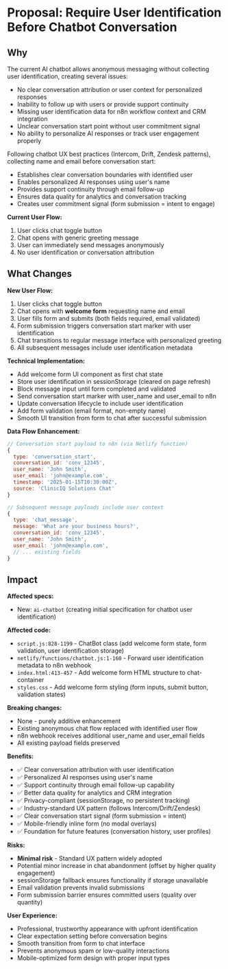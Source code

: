 # Proposal: Require User Identification Before Chatbot Conversation

## Why

The current AI chatbot allows anonymous messaging without collecting user identification, creating several issues:
- No clear conversation attribution or user context for personalized responses
- Inability to follow up with users or provide support continuity
- Missing user identification data for n8n workflow context and CRM integration
- Unclear conversation start point without user commitment signal
- No ability to personalize AI responses or track user engagement properly

Following chatbot UX best practices (Intercom, Drift, Zendesk patterns), collecting name and email before conversation start:
- Establishes clear conversation boundaries with identified user
- Enables personalized AI responses using user's name
- Provides support continuity through email follow-up
- Ensures data quality for analytics and conversation tracking
- Creates user commitment signal (form submission = intent to engage)

**Current User Flow:**
1. User clicks chat toggle button
2. Chat opens with generic greeting message
3. User can immediately send messages anonymously
4. No user identification or conversation attribution

## What Changes

**New User Flow:**
1. User clicks chat toggle button
2. Chat opens with **welcome form** requesting name and email
3. User fills form and submits (both fields required, email validated)
4. Form submission triggers conversation start marker with user identification
5. Chat transitions to regular message interface with personalized greeting
6. All subsequent messages include user identification metadata

**Technical Implementation:**
- Add welcome form UI component as first chat state
- Store user identification in sessionStorage (cleared on page refresh)
- Block message input until form completed and validated
- Send conversation start marker with user_name and user_email to n8n
- Update conversation lifecycle to include user identification
- Add form validation (email format, non-empty name)
- Smooth UI transition from form to chat after successful submission

**Data Flow Enhancement:**
```javascript
// Conversation start payload to n8n (via Netlify function)
{
  type: 'conversation_start',
  conversation_id: 'conv_12345',
  user_name: 'John Smith',
  user_email: 'john@example.com',
  timestamp: '2025-01-15T10:30:00Z',
  source: 'ClinicIQ Solutions Chat'
}

// Subsequent message payloads include user context
{
  type: 'chat_message',
  message: 'What are your business hours?',
  conversation_id: 'conv_12345',
  user_name: 'John Smith',
  user_email: 'john@example.com',
  // ... existing fields
}
```

## Impact

**Affected specs:**
- New: `ai-chatbot` (creating initial specification for chatbot user identification)

**Affected code:**
- `script.js:828-1199` - ChatBot class (add welcome form state, form validation, user identification storage)
- `netlify/functions/chatbot.js:1-160` - Forward user identification metadata to n8n webhook
- `index.html:413-457` - Add welcome form HTML structure to chat-container
- `styles.css` - Add welcome form styling (form inputs, submit button, validation states)

**Breaking changes:**
- None - purely additive enhancement
- Existing anonymous chat flow replaced with identified user flow
- n8n webhook receives additional user_name and user_email fields
- All existing payload fields preserved

**Benefits:**
- ✅ Clear conversation attribution with user identification
- ✅ Personalized AI responses using user's name
- ✅ Support continuity through email follow-up capability
- ✅ Better data quality for analytics and CRM integration
- ✅ Privacy-compliant (sessionStorage, no persistent tracking)
- ✅ Industry-standard UX pattern (follows Intercom/Drift/Zendesk)
- ✅ Clear conversation start signal (form submission = intent)
- ✅ Mobile-friendly inline form (no modal overlays)
- ✅ Foundation for future features (conversation history, user profiles)

**Risks:**
- **Minimal risk** - Standard UX pattern widely adopted
- Potential minor increase in chat abandonment (offset by higher quality engagement)
- sessionStorage fallback ensures functionality if storage unavailable
- Email validation prevents invalid submissions
- Form submission barrier ensures committed users (quality over quantity)

**User Experience:**
- Professional, trustworthy appearance with upfront identification
- Clear expectation setting before conversation begins
- Smooth transition from form to chat interface
- Prevents anonymous spam or low-quality interactions
- Mobile-optimized form design with proper input types
